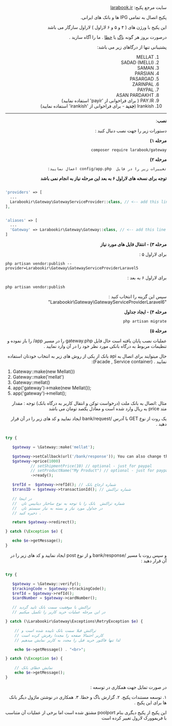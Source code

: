 <div dir="rtl">

سایت مرجع پکیج: [larabook.ir](http://larabook.ir/اتصال-درگاه-بانک-لاراول/) 

پکیج اتصال به تمامی IPG ها و  بانک های ایرانی.

این پکیج با ورژن های
(  ۴ و ۵ و ۶ لاراول )
 لاراول سازگار می باشد

درصورت بروز هر گونه 
 [باگ](https://github.com/larabook/gateway/issues) یا [خطا](https://github.com/larabook/gateway/issues)  .
  ما را آگاه سازید .

پشتیبانی تنها از درگاهای زیر می باشد:
 1. MELLAT
 2. SADAD (MELLI)
 3. SAMAN
 4. PARSIAN
 5. PASARGAD
 6. ZARINPAL
 7. PAYPAL 
 8. ASAN PARDAKHT 
 9. PAY.IR ( برای فراخوانی از 'payir' استفاده نمایید)
 10. Irankish (**جدید** -  برای فراخوانی از 'irankish' استفاده نمایید)
----------


**نصب**:

دستورات زیر را جهت نصب دنبال کنید :

**مرحله ۱)**

    composer require larabook/gateway
    

**مرحله ۲)**

    تغییرات زیر را در فایل  config/app.php اعمال نمایید:

**توجه برای نسخه های لاراول ۶ به بعد  این مرحله نیاز به انجام نمی باشد** 

</div>

```php

'providers' => [
  ...
  Larabookir\Gateway\GatewayServiceProvider::class, // <-- add this line at the end of provider array
],


'aliases' => [
  ...
  'Gateway' => Larabookir\Gateway\Gateway::class, // <-- add this line at the end of aliases array
]

```



<div dir="rtl">

**مرحله ۳) - انتقال فایل های مورد نیاز**

برای لاراول ۵ :
</div>

    php artisan vendor:publish --provider=Larabookir\Gateway\GatewayServiceProviderLaravel5


<div dir="rtl">
برای لاراول ۶ به بعد :
</div>

    php artisan vendor:publish 


<div dir="rtl">
سپس این گزینه را انتخاب کنید :  "Larabookir\Gateway\GatewayServiceProviderLaravel6" 



**مرحله ۴) - ایجاد جداول**

    php artisan migrate



**مرحله ۵)**

عملیات نصب پایان یافته است حال فایل gateway.php را در مسیر app/ را باز نموده و  تنظیمات مربوط به درگاه بانکی مورد نظر خود را در آن وارد نمایید .

حال میتوایند برای اتصال به api  بانک  از یکی از روش های زیر به انتخاب خودتان استفاده نمایید . (Facade , Service container):
</div>
 
 1. Gateway::make(new Mellat())
 2. Gateway::make('mellat')
 3. Gateway::mellat()
 4. app('gateway')->make(new Mellat());
 5. app('gateway')->mellat();
 
<div dir="rtl">

 مثال :‌اتصال به بانک ملت (درخواست توکن و انتقال کاربر به درگاه بانک)
توجه :‌ مقدار متد price   به ریال وارد شده است و معادل یکصد تومان می باشد

یک روت از نوع GET با آدرس /bank/request ایجاد نمایید و کد های زیر را در آن قرار دهید .

</div>


```php

try {

   $gateway = \Gateway::make('mellat');

   $gateway->setCallback(url('/bank/response')); You can also change the callback
   $gateway->price(1000)
           // setShipmentPrice(10) // optional - just for paypal
           // setProductName("My Product") // optional - just for paypal
           ->ready();

   $refId =  $gateway->refId(); // شماره ارجاع بانک
   $transID = $gateway->transactionId(); // شماره تراکنش

   // در اینجا
   //  شماره تراکنش  بانک را با توجه به نوع ساختار دیتابیس تان 
   //  در جداول مورد نیاز و بسته به نیاز سیستم تان
   // ذخیره کنید .

   return $gateway->redirect();

} catch (\Exception $e) {

   echo $e->getMessage();
}

```

<div dir="rtl">

 و سپس روت با مسیر /bank/response  و از نوع post  ایجاد نمایید و کد های زیر را در آن قرار دهید :

</div>


```php

try { 

   $gateway = \Gateway::verify();
   $trackingCode = $gateway->trackingCode();
   $refId = $gateway->refId();
   $cardNumber = $gateway->cardNumber();

   // تراکنش با موفقیت سمت بانک تایید گردید
   // در این مرحله عملیات خرید کاربر را تکمیل میکنیم

} catch (\Larabookir\Gateway\Exceptions\RetryException $e) {

    // تراکنش قبلا سمت بانک تاییده شده است و
    // کاربر احتمالا صفحه را مجددا رفرش کرده است
    // لذا تنها فاکتور خرید قبل را مجدد به کاربر نمایش میدهیم

    echo $e->getMessage() . "<br>";

} catch (\Exception $e) {

    // نمایش خطای بانک
    echo $e->getMessage();
}

```

<div dir="rtl">
 
در صورت تمایل جهت همکاری در توسعه   :

 ۱. توسعه مستندات پکیج.
 ۲. گزارش باگ و خطا.
 ۳. همکاری در نوشتن ماژول دیگر بانک ها برای این پکیج .


این پکیج از پکیج دیگری بنام  poolport  مشتق شده است اما برخی از عملیات آن متناسب با فریموورک لارول تغییر کرده است
</div>
